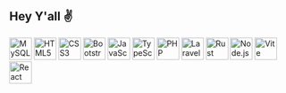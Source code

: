 ## Hey Y'all ✌️

<!--
**0-robinson-1/0-robinson-1** is a ✨ _special_ ✨ repository because its `README.md` (this file) appears on your GitHub profile.

Here are some ideas to get you started:

- 🔭 I’m currently working on ...
- 🌱 I’m currently learning ...
- 👯 I’m looking to collaborate on ...
- 🤔 I’m looking for help with ...
- 💬 Ask me about ...
- 📫 How to reach me: ...
- 😄 Pronouns: ...
- ⚡ Fun fact: ...
-->
<p align="left">
  <!-- SQL (MySQL) -->
  <img src="https://cdn.jsdelivr.net/gh/devicons/devicon/icons/mysql/mysql-original.svg" alt="MySQL" width="40" height="40"/>
  <!-- HTML5 -->
  <img src="https://cdn.jsdelivr.net/gh/devicons/devicon/icons/html5/html5-original.svg" alt="HTML5" width="40" height="40"/>
  <!-- CSS3 -->
  <img src="https://cdn.jsdelivr.net/gh/devicons/devicon/icons/css3/css3-original.svg" alt="CSS3" width="40" height="40"/>
  <!-- Bootstrap -->
  <img src="https://cdn.jsdelivr.net/gh/devicons/devicon/icons/bootstrap/bootstrap-original.svg" alt="Bootstrap" width="40" height="40"/>
  <!-- JavaScript -->
  <img src="https://cdn.jsdelivr.net/gh/devicons/devicon/icons/javascript/javascript-original.svg" alt="JavaScript" width="40" height="40"/>
  <!-- TypeScript -->
  <img src="https://cdn.jsdelivr.net/gh/devicons/devicon/icons/typescript/typescript-original.svg" alt="TypeScript" width="40" height="40"/>
  <!-- PHP -->
  <img src="https://cdn.jsdelivr.net/gh/devicons/devicon/icons/php/php-original.svg" alt="PHP" width="40" height="40"/>
  <!-- Laravel -->
  <img src="https://cdn.jsdelivr.net/gh/devicons/devicon/icons/laravel/laravel-original.svg" alt="Laravel" width="40" height="40"/>
  <!-- Rust -->
  <img src="https://cdn.simpleicons.org/rust/DEA584" alt="Rust" width="40" height="40"/>
    <!-- Node.js -->
  <img src="https://cdn.jsdelivr.net/gh/devicons/devicon/icons/nodejs/nodejs-original.svg" alt="Node.js" width="40" height="40"/>
  <!-- Vite -->
  <img src="https://cdn.jsdelivr.net/gh/devicons/devicon/icons/vite/vite-original.svg" alt="Vite" width="40" height="40"/>
  <!-- React -->
  <img src="https://cdn.jsdelivr.net/gh/devicons/devicon/icons/react/react-original.svg" alt="React" width="40" height="40"/>
</p>